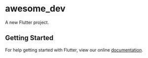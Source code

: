 # awesome_dev

A new Flutter project.

## Getting Started

For help getting started with Flutter, view our online
[documentation](https://flutter.io/).
